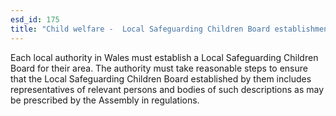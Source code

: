```yaml
---
esd_id: 175
title: "Child welfare -  Local Safeguarding Children Board establishment"
---
```


Each local authority in Wales must establish a Local Safeguarding Children Board for their area. The authority must take reasonable steps to ensure that the Local Safeguarding Children Board established by them includes representatives of relevant persons and bodies of such descriptions as may be prescribed by the Assembly in regulations.

